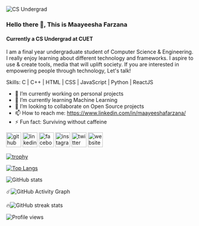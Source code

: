 ![CS Undergrad ](https://pbs.twimg.com/profile_banners/876492137138765824/1687706887/600x200)

### Hello there 👋, This is Maayeesha Farzana
#### Currently a CS Undergrad at CUET

I am a final year undergraduate student of Computer Science & Engineering. I really enjoy learning about different technology and frameworks. I aspire to use & create tools, media that will uplift society. If you are interested in empowering people through technology, Let's talk! 

Skills: C | C++ | HTML | CSS | JavaScript | Python | ReactJS

- 🔭 I’m currently working on personal projects 
- 🌱 I’m currently learning Machine Learning 
- 👯 I’m looking to collaborate on Open Source projects 
- 📫 How to reach me: https://www.linkedin.com/in/maayeeshafarzana/ 
- ⚡ Fun fact: Surviving without caffeine 


[<img src='https://cdn.jsdelivr.net/npm/simple-icons@3.0.1/icons/github.svg' alt='github' height='40'>](https://github.com/maayeesha)  [<img src='https://cdn.jsdelivr.net/npm/simple-icons@3.0.1/icons/linkedin.svg' alt='linkedin' height='40'>](https://www.linkedin.com/in/maayeeshafarzana/)  [<img src='https://cdn.jsdelivr.net/npm/simple-icons@3.0.1/icons/facebook.svg' alt='facebook' height='40'>](https://www.facebook.com/maayeeshafarzana)  [<img src='https://cdn.jsdelivr.net/npm/simple-icons@3.0.1/icons/instagram.svg' alt='instagram' height='40'>](https://www.instagram.com/maayeesha_/)  [<img src='https://cdn.jsdelivr.net/npm/simple-icons@3.0.1/icons/twitter.svg' alt='twitter' height='40'>](https://twitter.com/maayeesha)  [<img src='https://cdn.jsdelivr.net/npm/simple-icons@3.0.1/icons/icloud.svg' alt='website' height='40'>](https://sites.google.com/view/maayeesha)  

[![trophy](https://github-profile-trophy.vercel.app/?username=maayeesha)](https://github.com/ryo-ma/github-profile-trophy)

[![Top Langs](https://github-readme-stats.vercel.app/api/top-langs/?username=maayeesha)](https://github.com/anuraghazra/github-readme-stats)

![GitHub stats](https://github-readme-stats.vercel.app/api?username=maayeesha&show_icons=true&count_private=true)  

☄️![GitHub Activity Graph](https://activity-graph.herokuapp.com/graph?username=maayeesha)  

🔥![GitHub streak stats](https://streak-stats.demolab.com/?user=maayeesha)  

![Profile views](https://gpvc.arturio.dev/maayeesha)  
